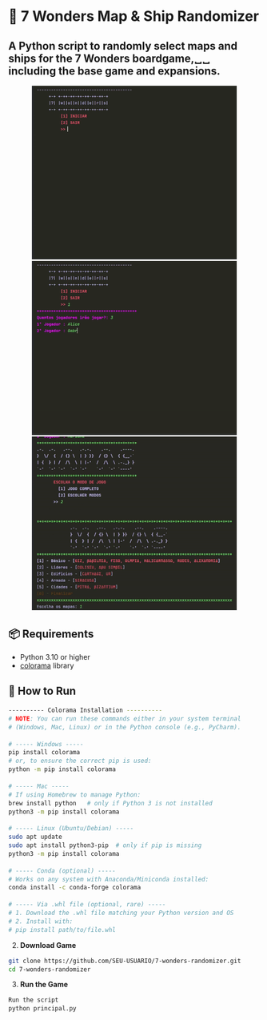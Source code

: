# 🎲 7 Wonders Map & Ship Randomizer

A Python script to **randomly select maps and ships** for the **7 Wonders boardgame**,␣␣
including the base game and expansions.
------------------------------------------------------------------------------------------------------------------------------
<p align="center">
  <img src="elementos/7wonders-gif1.gif" width="410">
  <img src="elementos/7wonders-gif2.gif" width="410">
  <img src="elementos/7wonders-gif3.gif" width="410">
</p>

##
## 📦 Requirements
- Python 3.10 or higher  
- [colorama](https://pypi.org/project/colorama/) library  

## 🚀 How to Run
```bash
---------- Colorama Installation ----------
# NOTE: You can run these commands either in your system terminal
# (Windows, Mac, Linux) or in the Python console (e.g., PyCharm).  

# ----- Windows -----
pip install colorama
# or, to ensure the correct pip is used:
python -m pip install colorama

# ----- Mac -----
# If using Homebrew to manage Python:
brew install python   # only if Python 3 is not installed
python3 -m pip install colorama

# ----- Linux (Ubuntu/Debian) -----
sudo apt update
sudo apt install python3-pip  # only if pip is missing
python3 -m pip install colorama

# ----- Conda (optional) -----
# Works on any system with Anaconda/Miniconda installed:
conda install -c conda-forge colorama

# ----- Via .whl file (optional, rare) -----
# 1. Download the .whl file matching your Python version and OS
# 2. Install with:
# pip install path/to/file.whl
 ```
2. **Download Game**  
 ```bash
git clone https://github.com/SEU-USUARIO/7-wonders-randomizer.git
cd 7-wonders-randomizer
 ```
3. **Run the Game**
```bash
Run the script
python principal.py
 ```
